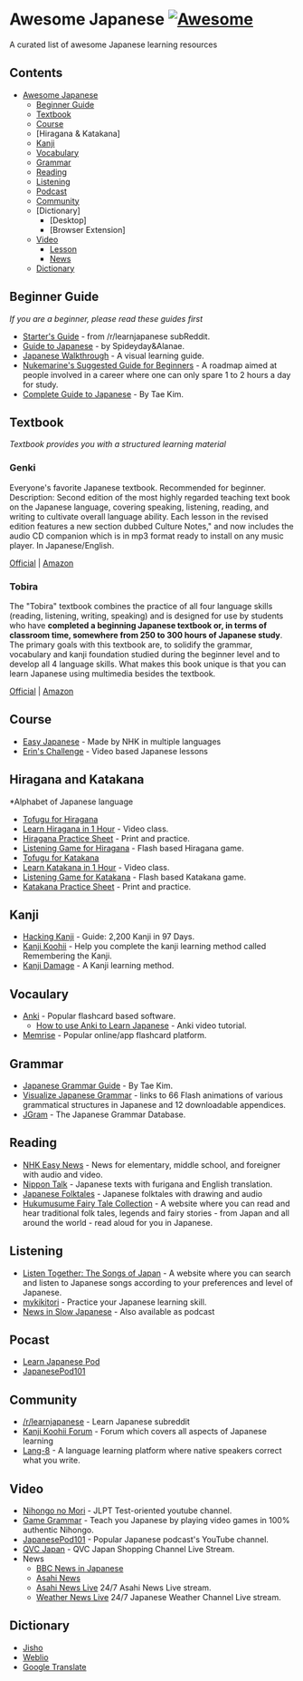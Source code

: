 # Awesome Japanese [![Awesome](https://cdn.rawgit.com/sindresorhus/awesome/d7305f38d29fed78fa85652e3a63e154dd8e8829/media/badge.svg)](https://github.com/sindresorhus/awesome)

A curated list of awesome Japanese learning resources

## Contents

- [Awesome Japanese](#awesome-japanese)
    - [Beginner Guide](#beginner-guide)
    - [Textbook](#textbook)
    - [Course](#course)
    - [Hiragana & Katakana]
    - [Kanji](#kanji)
    - [Vocabulary](#vocabulary)
    - [Grammar](#grammar)
    - [Reading](#reading)
    - [Listening](#listening)
    - [Podcast](#podcast)
    - [Community](#community)
    - [Dictionary]
        - [Desktop]
        - [Browser Extension]
    - [Video](#video)
        - [Lesson](#lesson)
        - [News](#news)
    - [Dictionary](#dictionary)
    
## Beginner Guide

*If you are a beginner, please read these guides first*

* [Starter's Guide](https://www.reddit.com/r/LearnJapanese/wiki/index/startersguide) - from /r/learnjapanese subReddit.
* [Guide to Japanese](https://docs.google.com/document/d/15uvv72eVFBtcOlfHaHUfT_HhZsgWxd7VjT9u-zVSwdw/) - by Spideyday&Alanae.
* [Japanese Walkthrough](http://japaneselevelup.com/japanese-quest-walkthrough/) - A visual learning guide.
* [Nukemarine's Suggested Guide for Beginners](https://forum.koohii.com/thread-5110.html) - A roadmap aimed at people involved in a career where one can only spare 1 to 2 hours a day for study.
* [Complete Guide to Japanese](http://www.guidetojapanese.org/learn/complete) - By Tae Kim.

## Textbook

*Textbook provides you with a structured learning material*

### Genki

Everyone's favorite Japanese textbook. Recommended for beginner. 
Description: Second edition of the most highly regarded teaching text book on the Japanese language, covering speaking, listening, reading, and writing to cultivate overall language ability. Each lesson in the revised edition features a new section dubbed Culture Notes," and now includes the audio CD companion which is in mp3 format ready to install on any music player. In Japanese/English.

[Official](http://genki.japantimes.co.jp/index_en) | [Amazon]()

### Tobira

The "Tobira" textbook combines the practice of all four language skills (reading, listening, writing, speaking) and is designed for use by students who have **completed a beginning Japanese textbook or, in terms of classroom time, somewhere from 250 to 300 hours of Japanese study**.
The primary goals with this textbook are, to solidify the grammar, vocabulary and kanji foundation studied during the beginner level and to develop all 4 language skills. What makes this book unique is that you can learn Japanese using multimedia besides the textbook.

[Official](http://tobiraweb.9640.jp/) | [Amazon]()

## Course
* [Easy Japanese](https://www.nhk.or.jp/lesson/english/index.html) - Made by NHK in multiple languages
* [Erin's Challenge](https://www.erin.ne.jp/en/) - Video based Japanese lessons

## Hiragana and Katakana

*Alphabet of Japanese language

* [Tofugu for Hiragana](https://www.tofugu.com/japanese/learn-hiragana/)
* [Learn Hiragana in 1 Hour](https://youtu.be/6p9Il_j0zjc) - Video class.
* [Hiragana Practice Sheet](http://japanese-lesson.com/resources/pdf/characters/hiragana_writing_practice_sheets.pdf) - Print and practice.
* [Listening Game for Hiragana](http://www.digitaldialects.com/Japanese/Hiragana.htm) - Flash based Hiragana game.
* [Tofugu for Katakana](https://www.tofugu.com/japanese/learn-katakana/)
* [Learn Katakana in 1 Hour](https://youtu.be/s6DKRgtVLGA) - Video class.
* [Listening Game for Katakana](http://www.digitaldialects.com/Japanese/Katakana.htm) - Flash based Katakana game.
* [Katakana Practice Sheet](http://japanese-lesson.com/resources/pdf/characters/katakana_writing_practice_sheets.pdf) - Print and practice.

## Kanji

* [Hacking Kanji](https://nihongoshark.com/learn-kanji/) - Guide: 2,200 Kanji in 97 Days.
* [Kanji Koohii](https://kanji.koohii.com/) - Help you complete the kanji learning method called Remembering the Kanji.
* [Kanji Damage](http://www.kanjidamage.com/introduction) - A Kanji learning method.

## Vocaulary

* [Anki](https://apps.ankiweb.net/) - Popular flashcard based software.
    * [How to use Anki to Learn Japanese](https://youtu.be/dPVpsX9ZPWE) - Anki video tutorial.
* [Memrise](https://www.memrise.com/) - Popular online/app flashcard platform.

## Grammar
* [Japanese Grammar Guide](http://www.guidetojapanese.org/learn/grammar) - By Tae Kim.
* [Visualize Japanese Grammar](https://www2.gwu.edu/~eall/vjg/vjghomepage/vjghome.htm) - links to 66 Flash animations of various grammatical structures in Japanese and 12 downloadable appendices.
* [JGram](http://www.jgram.org/) - The Japanese Grammar Database.

## Reading
* [NHK Easy News](http://www3.nhk.or.jp/news/easy/) - News for elementary, middle school, and foreigner with audio and video.
* [Nippon Talk](http://www.nippontalk.com/en/) - Japanese texts with furigana and English translation.
* [Japanese Folktales](http://www.e-hon.jp/ehon_jp/index1.htm) - Japanese folktales with drawing and audio
* [Hukumusume Fairy Tale Collection](http://hukumusume.com/douwa/) - A website where you can read and hear traditional folk tales, legends and fairy stories - from Japan and all around the world - read aloud for you in Japanese.

## Listening
* [Listen Together: The Songs of Japan](http://nihon-no-uta.jp/) - A website where you can search and listen to Japanese songs according to your preferences and level of Japanese.
* [mykikitori](http://mykikitori.com/index.html) - Practice your Japanese learning skill.
* [News in Slow Japanese](http://newsinslowjapanese.com/) - Also available as podcast

## Pocast
* [Learn Japanese Pod](https://learnjapanesepod.com/)
* [JapanesePod101](https://www.japanesepod101.com/)

## Community
* [/r/learnjapanese](https://www.reddit.com/r/LearnJapanese/) - Learn Japanese subreddit
* [Kanji Koohii Forum](https://forum.koohii.com/) - Forum which covers all aspects of Japanese learning
* [Lang-8](http://lang-8.com/) - A language learning platform where native speakers correct what you write.

## Video
* [Nihongo no Mori](https://www.youtube.com/channel/UCVx6RFaEAg46xfAsD2zz16w) - JLPT Test-oriented youtube channel.
* [Game Grammar](https://www.youtube.com/channel/UC8UqIZlupjIQ3vxcAOEoNug) - Teach you Japanese by playing video games in 100% authentic Nihongo.
* [JapanesePod101](https://www.youtube.com/channel/UC0ox9NuTHYeRys63yZpBFuA) - Popular Japanese podcast's YouTube channel.
* [QVC Japan](http://qvc.jp/cont/live/Main?sc_initcmp=icpc_TOP_Left-Menu_005) - QVC Japan Shopping Channel Live Stream.
* News
    * [BBC News in Japanese](https://www.youtube.com/channel/UCCcey5CP5GDZeom987gqTdg)
    * [Asahi News](https://www.youtube.com/user/ANNnewsCH)
    * [Asahi News Live](https://www.youtube.com/watch?v=Fu2etwHzcvw) 24/7 Asahi News Live stream.
    * [Weather News Live](https://www.youtube.com/watch?v=kfTq_A9nBM0) 24/7 Japanese Weather Channel Live stream.
    
## Dictionary
* [Jisho](http://jisho.org/)
* [Weblio](http://www.weblio.jp/)
* [Google Translate](https://translate.google.com/)
    
